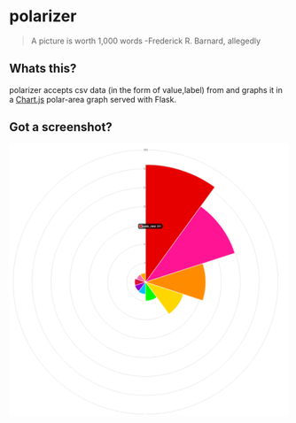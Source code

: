 # polarizer

> A picture is worth 1,000 words
> -Frederick R. Barnard, allegedly


## Whats this?

polarizer accepts csv data (in the form of value,label) from <STDIN> and graphs it in a [Chart.js](http://www.chartjs.org) polar-area graph served with Flask.


## Got a screenshot?

![polarizer screencap](source/images/polarized.png)
